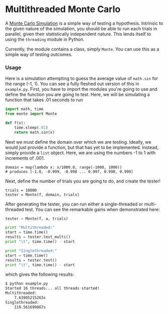 # Multithreaded Monte Carlo

A [Monte Carlo Simulation](#) is a simple way of testing a hypothesis. Intrinsic to the given nature of the simulation, you should be able to run each trials in parallel, given their statistically independent nature. This lends itself to using the `threading` module in Python. 

Currently, the module contains a class, simply `Monte`. You can use this as a simple way of testing outcomes.

### Usage

Here is a simulation attempting to guess the average value of `math.sin` for the range (-1, 1). You can see a fully fleshed out version of this in `example.py`. First, you have to import the modules you're going to use and define the function you are going to test. Here, we will be simulating a function that takes .01 seconds to run

```python
import math, time
from monte import Monte

def f(x):
    time.sleep(.01)
    return math.sin(x)
```

Next we must define the domain over which we are testing. Ideally, we would just provide a function, but that has yet to be implemented. Instead, simply provide a `list` object. Here, we are using the numbers -1 to 1 with increments of .001.

```
domain = map(lambda x: x/1000.0, range(-1000, 1000))
# produces [-1.0, -0.999, -0.998 ... 0.997, 0.998, 0.999]
```
Next, define the number of trials you are going to do, and create the tester!

```
trials = 10000
tester = Monte(f, domain, trials)
```

After generating the tester, you can run either a single-threaded or multi-threaded test. You can see the remarkable gains when demonstrated here:

```python
tester = Monte(f, a, trials)

print "Multithreaded:"
start = time.time()
results = tester.test_multi()
print "\t", time.time() - start

print "Singlethreaded:"
start = time.time()
results = tester.test()
print "\t", time.time() - start
```
which gives the following results:

```bash
$ python example.py
Started 16 threads... all threads started!
Multithreaded:
	7.63905215263s
Singlethreaded:
	119.561699867s
```